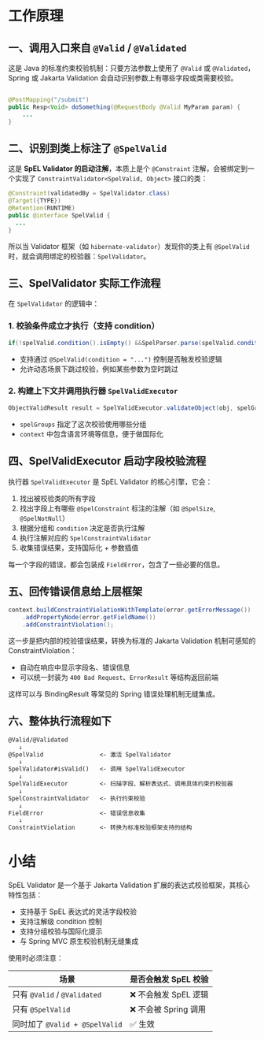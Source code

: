 # 工作原理

## 一、调用入口来自 `@Valid` / `@Validated`

这是 Java 的标准约束校验机制：只要方法参数上使用了 `@Valid` 或 `@Validated`，Spring 或 Jakarta Validation 会自动识别参数上有哪些字段或类需要校验。

```java

@PostMapping("/submit")
public Resp<Void> doSomething(@RequestBody @Valid MyParam param) {
    ...
}
```

## 二、识别到类上标注了 `@SpelValid`

这是 **SpEL Validator 的启动注解**，本质上是个 `@Constraint` 注解，会被绑定到一个实现了 `ConstraintValidator<SpelValid, Object>` 接口的类：

```java
@Constraint(validatedBy = SpelValidator.class)
@Target({TYPE})
@Retention(RUNTIME)
public @interface SpelValid {
  ...
}
```

所以当 Validator 框架（如 `hibernate-validator`）发现你的类上有 `@SpelValid` 时，就会调用绑定的校验器：`SpelValidator`。

## 三、SpelValidator 实际工作流程

在 `SpelValidator` 的逻辑中：

### 1. 校验条件成立才执行（支持 condition）

```java
if(!spelValid.condition().isEmpty() &&SpelParser.parse(spelValid.condition()))return true;
```

- 支持通过 `@SpelValid(condition = "...")` 控制是否触发校验逻辑
- 允许动态场景下跳过校验，例如某些参数为空时跳过

### 2. 构建上下文并调用执行器 `SpelValidExecutor`

```java
ObjectValidResult result = SpelValidExecutor.validateObject(obj, spelGroups, context);
```

- `spelGroups` 指定了这次校验使用哪些分组
- `context` 中包含语言环境等信息，便于做国际化

## 四、SpelValidExecutor 启动字段校验流程

执行器 `SpelValidExecutor` 是 SpEL Validator 的核心引擎，它会：

1. 找出被校验类的所有字段
2. 找出字段上有哪些 `@SpelConstraint` 标注的注解（如 `@SpelSize`, `@SpelNotNull`）
3. 根据分组和 `condition` 决定是否执行注解
4. 执行注解对应的 `SpelConstraintValidator`
5. 收集错误结果，支持国际化 + 参数插值

每一个字段的错误，都会包装成 `FieldError`，包含了一些必要的信息。

## 五、回传错误信息给上层框架

```java
context.buildConstraintViolationWithTemplate(error.getErrorMessage())
    .addPropertyNode(error.getFieldName())
    .addConstraintViolation();
```

这一步是把内部的校验错误结果，转换为标准的 Jakarta Validation 机制可感知的 ConstraintViolation：

- 自动在响应中显示字段名、错误信息
- 可以统一封装为 `400 Bad Request`、`ErrorResult` 等结构返回前端

这样可以与 BindingResult 等常见的 Spring 错误处理机制无缝集成。

## 六、整体执行流程如下

```md
@Valid/@Validated
   ↓
@SpelValid                <- 激活 SpelValidator
   ↓
SpelValidator#isValid()   <- 调用 SpelValidExecutor
   ↓
SpelValidExecutor         <- 扫描字段、解析表达式、调用具体约束的校验器
   ↓
SpelConstraintValidator   <- 执行约束校验
   ↓
FieldError                <- 错误信息收集
   ↓
ConstraintViolation       <- 转换为标准校验框架支持的结构
```

# 小结

SpEL Validator 是一个基于 Jakarta Validation 扩展的表达式校验框架，其核心特性包括：

- 支持基于 SpEL 表达式的灵活字段校验
- 支持注解级 condition 控制
- 支持分组校验与国际化提示
- 与 Spring MVC 原生校验机制无缝集成

使用时必须注意：

| 场景                         | 是否会触发 SpEL 校验   |
|----------------------------|-----------------|
| 只有 `@Valid` / `@Validated` | ❌ 不会触发 SpEL 逻辑  |
| 只有 `@SpelValid`            | ❌ 不会被 Spring 调用 |
| 同时加了 `@Valid + @SpelValid` | ✅ 生效            |

